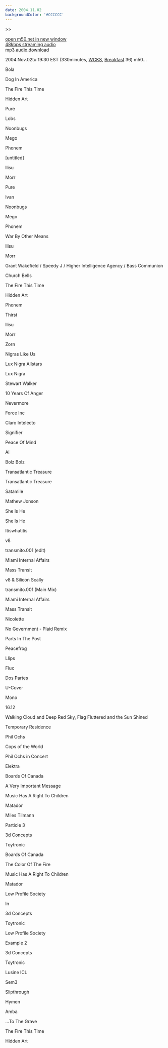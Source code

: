 ```yaml
---
date: 2004.11.02
backgroundColor: '#CCCCCC'
---
```


\>>

[open m50.net in new window  
](http://m50.net/)[48kbps streaming audio](http://m50.net/streamed/2004.11.02\(48\).ra)  
[mp3 audio download](http://m50.net/streamed/2004.11.02\(48\).mp3)

2004.Nov.02tu 19:30 EST (330minutes, [WCKS](http://www.wcks.org/), [Breakfast](http://breakfast.wcks.org/) 36) m50...

Bola

Dog In America

The Fire This Time

Hidden Art

Pure

Lobs

Noonbugs

Mego

Phonem

\[untitled\]

Ilisu

Morr

Pure

Ivan

Noonbugs

Mego

Phonem

War By Other Means

Ilisu

Morr

Grant Wakefield / Speedy J / Higher Intelligence Agency / Bass Communion

Church Bells

The Fire This Time

Hidden Art

Phonem

Thirst

Ilisu

Morr

Zorn

Nigras Like Us

Lux Nigra Allstars

Lux Nigra

Stewart Walker

10 Years Of Anger

Nevermore

Force Inc

Claro Intelecto

Signifier

Peace Of Mind

Ai

Bolz Bolz

Transatlantic Treasure

Transatlantic Treasure

Satamile

Mathew Jonson

She Is He

She Is He

Itiswhatitis

v8

transmito.001 (edit)

Miami Internal Affairs

Mass Transit

v8 & Silicon Scally

transmito.001 (Main Mix)

Miami Internal Affairs

Mass Transit

Nicolette

No Government - Plaid Remix

Parts In The Post

Peacefrog

Llips

Flux

Dos Partes

U-Cover

Mono

16.12

Walking Cloud and Deep Red Sky, Flag Fluttered and the Sun Shined

Temporary Residence

Phil Ochs

Cops of the World

Phil Ochs in Concert

Elektra

Boards Of Canada

A Very Important Message

Music Has A Right To Children

Matador

Miles Tilmann

Particle 3

3d Concepts

Toytronic

Boards Of Canada

The Color Of The Fire

Music Has A Right To Children

Matador

Low Profile Society

In

3d Concepts

Toytronic

Low Profile Society

Example 2

3d Concepts

Toytronic

Lusine ICL

Sem3

Slipthrough

Hymen

Amba

...To The Grave

The Fire This Time

Hidden Art